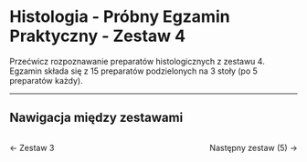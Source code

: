 # Histologia - Próbny Egzamin Praktyczny - Zestaw 4

Przećwicz rozpoznawanie preparatów histologicznych z zestawu 4. Egzamin składa się z 15 preparatów podzielonych na 3 stoły (po 5 preparatów każdy).

<div data-histologia-viewer data-zestaw="4"></div>

---

## Nawigacja między zestawami

<div style="display: flex; justify-content: space-between; margin-top: 2rem;">
  <a href="histologia-zestaw-3.html" class="quiz-btn quiz-btn-secondary" style="text-decoration: none;">← Zestaw 3</a>
  <a href="histologia-zestaw-5.html" class="quiz-btn quiz-btn-primary" style="text-decoration: none;">Następny zestaw (5) →</a>
</div>
